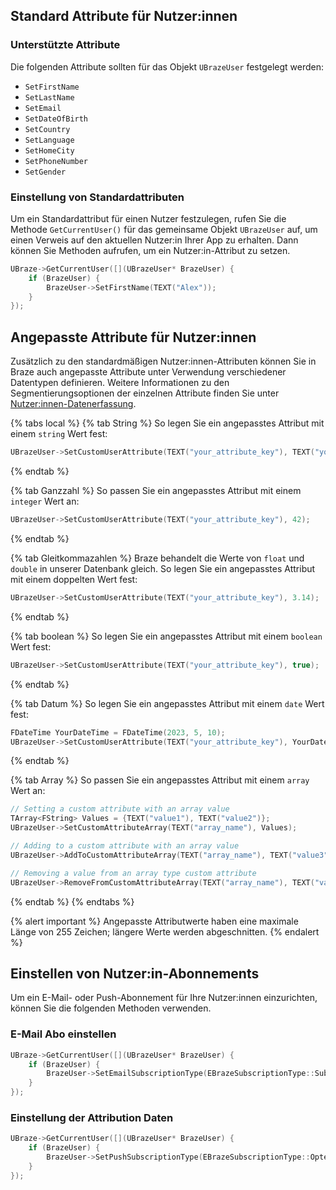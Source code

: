 ## Standard Attribute für Nutzer:innen

### Unterstützte Attribute

Die folgenden Attribute sollten für das Objekt `UBrazeUser` festgelegt werden:

- `SetFirstName`
- `SetLastName`
- `SetEmail`
- `SetDateOfBirth`
- `SetCountry`
- `SetLanguage`
- `SetHomeCity`
- `SetPhoneNumber`
- `SetGender`

### Einstellung von Standardattributen

Um ein Standardattribut für einen Nutzer festzulegen, rufen Sie die Methode `GetCurrentUser()` für das gemeinsame Objekt `UBrazeUser` auf, um einen Verweis auf den aktuellen Nutzer:in Ihrer App zu erhalten. Dann können Sie Methoden aufrufen, um ein Nutzer:in-Attribut zu setzen.

```cpp
UBraze->GetCurrentUser([](UBrazeUser* BrazeUser) {
    if (BrazeUser) {
        BrazeUser->SetFirstName(TEXT("Alex"));
    }
});
```

## Angepasste Attribute für Nutzer:innen

Zusätzlich zu den standardmäßigen Nutzer:innen-Attributen können Sie in Braze auch angepasste Attribute unter Verwendung verschiedener Datentypen definieren. Weitere Informationen zu den Segmentierungsoptionen der einzelnen Attribute finden Sie unter [Nutzer:innen-Datenerfassung]({{site.baseurl}}/developer_guide/analytics/).

{% tabs local %}
{% tab String %}
So legen Sie ein angepasstes Attribut mit einem `string` Wert fest:

```cpp
UBrazeUser->SetCustomUserAttribute(TEXT("your_attribute_key"), TEXT("your_attribute_value"));
```
{% endtab %}

{% tab Ganzzahl %}
So passen Sie ein angepasstes Attribut mit einem `integer` Wert an:

```cpp
UBrazeUser->SetCustomUserAttribute(TEXT("your_attribute_key"), 42);
```
{% endtab %}

{% tab Gleitkommazahlen %}
Braze behandelt die Werte von `float` und `double` in unserer Datenbank gleich. So legen Sie ein angepasstes Attribut mit einem doppelten Wert fest:

```cpp
UBrazeUser->SetCustomUserAttribute(TEXT("your_attribute_key"), 3.14);
```
{% endtab %}

{% tab boolean %}
So legen Sie ein angepasstes Attribut mit einem `boolean` Wert fest:

```cpp
UBrazeUser->SetCustomUserAttribute(TEXT("your_attribute_key"), true);
```
{% endtab %}

{% tab Datum %}
So legen Sie ein angepasstes Attribut mit einem `date` Wert fest:

```cpp
FDateTime YourDateTime = FDateTime(2023, 5, 10);
UBrazeUser->SetCustomUserAttribute(TEXT("your_attribute_key"), YourDateTime);
```
{% endtab %}

{% tab Array %}
So passen Sie ein angepasstes Attribut mit einem `array` Wert an:

```cpp
// Setting a custom attribute with an array value
TArray<FString> Values = {TEXT("value1"), TEXT("value2")};
UBrazeUser->SetCustomAttributeArray(TEXT("array_name"), Values);

// Adding to a custom attribute with an array value
UBrazeUser->AddToCustomAttributeArray(TEXT("array_name"), TEXT("value3"));

// Removing a value from an array type custom attribute
UBrazeUser->RemoveFromCustomAttributeArray(TEXT("array_name"), TEXT("value2"));
```
{% endtab %}
{% endtabs %}

{% alert important %}
Angepasste Attributwerte haben eine maximale Länge von 255 Zeichen; längere Werte werden abgeschnitten.
{% endalert %}

## Einstellen von Nutzer:in-Abonnements

Um ein E-Mail- oder Push-Abonnement für Ihre Nutzer:innen einzurichten, können Sie die folgenden Methoden verwenden.

### E-Mail Abo einstellen

```cpp
UBraze->GetCurrentUser([](UBrazeUser* BrazeUser) {
    if (BrazeUser) {
        BrazeUser->SetEmailSubscriptionType(EBrazeSubscriptionType::Subscribed);
    }
});
```

### Einstellung der Attribution Daten

```cpp
UBraze->GetCurrentUser([](UBrazeUser* BrazeUser) {
    if (BrazeUser) {
        BrazeUser->SetPushSubscriptionType(EBrazeSubscriptionType::OptedIn);
    }
});
```
